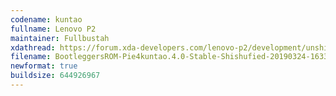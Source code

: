 ```yaml
---
codename: kuntao
fullname: Lenovo P2
maintainer: Fullbustah
xdathread: https://forum.xda-developers.com/lenovo-p2/development/unshishufied-bootleggersrom-4-0-t3903956
filename: BootleggersROM-Pie4kuntao.4.0-Stable-Shishufied-20190324-163348.zip
newformat: true
buildsize: 644926967 
---
```

